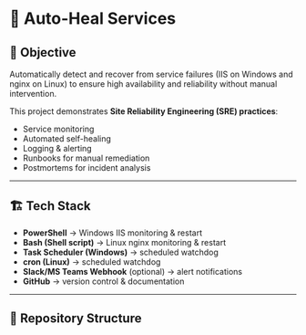 # 🔧 Auto-Heal Services

## 📌 Objective
Automatically detect and recover from service failures (IIS on Windows and nginx on Linux) to ensure high availability and reliability without manual intervention.  

This project demonstrates **Site Reliability Engineering (SRE) practices**:
- Service monitoring  
- Automated self-healing  
- Logging & alerting  
- Runbooks for manual remediation  
- Postmortems for incident analysis  

---

## 🏗️ Tech Stack
- **PowerShell** → Windows IIS monitoring & restart  
- **Bash (Shell script)** → Linux nginx monitoring & restart  
- **Task Scheduler (Windows)** → scheduled watchdog  
- **cron (Linux)** → scheduled watchdog  
- **Slack/MS Teams Webhook** (optional) → alert notifications  
- **GitHub** → version control & documentation  

---

## 📂 Repository Structure

